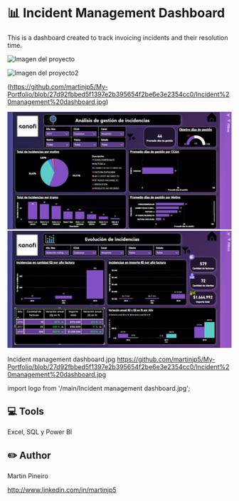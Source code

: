 # 📊 Incident Management Dashboard
This is a dashboard created to track invoicing incidents and their resolution time.

![Imagen del proyecto](https://github.com/martinjp5/My-Portfolio/blob/main/Incidentmanagementdashboard.jpg)

![Imagen del proyecto2](https://github.com/martinjp5/My-Portfolio/blob/main/Incidentmanagementdashboard2.jpg)

(https://github.com/martinjp5/My-Portfolio/blob/27d92fbbed5f1397e2b395654f2be6e3e2354cc0/Incident%20management%20dashboard.jpg)

<img src="/Incident management dashboard.jpg" />

<img src="/Incident management dashboard2.jpg" />

Incident management dashboard.jpg
https://github.com/martinjp5/My-Portfolio/blob/27d92fbbed5f1397e2b395654f2be6e3e2354cc0/Incident%20management%20dashboard.jpg

import logo from '/main/Incident management dashboard.jpg';

## 💻 Tools
Excel, SQL y Power BI 

## ✏️ Author
Martin Pineiro

http://www.linkedin.com/in/martinjp5
